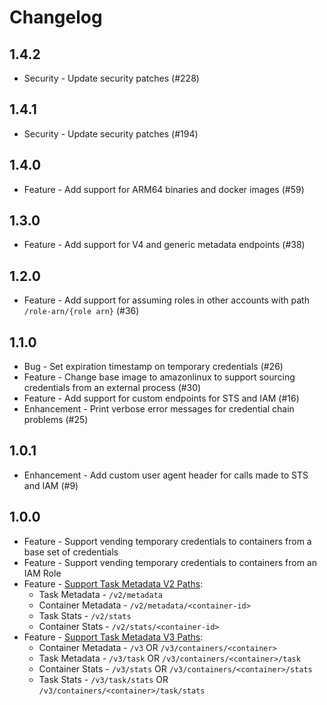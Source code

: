# Changelog


## 1.4.2
* Security - Update security patches (#228)

## 1.4.1
* Security - Update security patches (#194)

## 1.4.0
* Feature - Add support for ARM64 binaries and docker images (#59)

## 1.3.0
* Feature - Add support for V4 and generic metadata endpoints (#38)

## 1.2.0
* Feature - Add support for assuming roles in other accounts with path `/role-arn/{role arn}` (#36)

## 1.1.0
* Bug - Set expiration timestamp on temporary credentials (#26)
* Feature - Change base image to amazonlinux to support sourcing credentials from an external process (#30)
* Feature - Add support for custom endpoints for STS and IAM (#16)
* Enhancement - Print verbose error messages for credential chain problems (#25)

## 1.0.1
* Enhancement - Add custom user agent header for calls made to STS and IAM (#9)

## 1.0.0
* Feature - Support vending temporary credentials to containers from a base set of credentials
* Feature - Support vending temporary credentials to containers from an IAM Role
* Feature - [Support Task Metadata V2 Paths](https://docs.aws.amazon.com/AmazonECS/latest/developerguide/task-metadata-endpoint-v2.html):
	- Task Metadata - `/v2/metadata`
	- Container Metadata - `/v2/metadata/<container-id>`
	- Task Stats - `/v2/stats`
	- Container Stats - `/v2/stats/<container-id>`
* Feature - [Support Task Metadata V3 Paths](https://docs.aws.amazon.com/AmazonECS/latest/developerguide/task-metadata-endpoint-v3.html):
	- Container Metadata - `/v3` OR `/v3/containers/<container>`
	- Task Metadata - `/v3/task` OR `/v3/containers/<container>/task`
	- Container Stats - `/v3/stats` OR `/v3/containers/<container>/stats`
	- Task Stats - `/v3/task/stats` OR `/v3/containers/<container>/task/stats`
